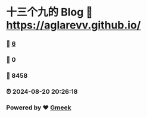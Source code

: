 # 十三个九的 Blog :link: https://aglarevv.github.io/ 
### :page_facing_up: [6](https://aglarevv.github.io//tag.html) 
### :speech_balloon: 0 
### :hibiscus: 8458 
### :alarm_clock: 2024-08-20 20:26:18 
### Powered by :heart: [Gmeek](https://github.com/Meekdai/Gmeek)
